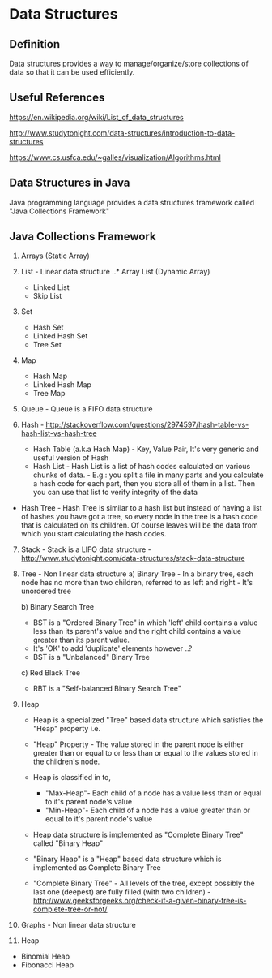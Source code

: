 
# Data Structures

## Definition

Data structures provides a way to manage/organize/store collections of data so that it can be used efficiently.
## Useful References
https://en.wikipedia.org/wiki/List_of_data_structures

http://www.studytonight.com/data-structures/introduction-to-data-structures

https://www.cs.usfca.edu/~galles/visualization/Algorithms.html

## Data Structures in Java

Java programming language provides a data structures framework called "Java Collections Framework"

## Java Collections Framework

1. Arrays (Static Array)
2. List - Linear data structure
   ..* Array List (Dynamic Array)
     * Linked List
     * Skip List      
  3. Set
     * Hash Set
     * Linked Hash Set
     * Tree Set
     
  4. Map
      * Hash Map
      * Linked Hash Map
      * Tree Map
      
  5. Queue - Queue is a FIFO data structure
  
  6. Hash - http://stackoverflow.com/questions/2974597/hash-table-vs-hash-list-vs-hash-tree
      * Hash Table (a.k.a Hash Map) - Key, Value Pair, It's very generic and useful version of Hash
      * Hash List - Hash List is a list of hash codes calculated on various chunks of data.
  			   	   - E.g.: you split a file in many parts and you calculate a hash code for each part, then you store all of them in a list. Then you can use that list to verify integrity of the data
   - Hash Tree - Hash Tree is similar to a hash list but instead of having a list of hashes you have got a tree, 
                 so every node in the tree is a hash code that is calculated on its children. 
                 Of course leaves will be the data from which you start calculating the hash codes.
          
7) Stack - Stack is a LIFO data structure - http://www.studytonight.com/data-structures/stack-data-structure

8) Tree - Non linear data structure
   a) Binary Tree 
       - In a binary tree, each node has no more than two children, referred to as left and right
       - It's unordered tree        
      		
   b) Binary Search Tree  
    - BST is a "Ordered Binary Tree" in which 'left' child contains a value less than its parent's value and
      the right child contains a value greater than its parent value.
    - It's 'OK' to add 'duplicate' elements however ..?    
    - BST is a "Unbalanced" Binary Tree
        
   c) Red Black Tree
    - RBT is a "Self-balanced Binary Search Tree"    
    
    
9) Heap 
   - Heap is a specialized "Tree" based data structure which satisfies the "Heap" property i.e. 
   - "Heap" Property - The value stored in the parent node is either greater than or equal to or less than or equal to the values stored
      in the children's node.
         
   - Heap is classified in to,
       - "Max-Heap"- Each child of a node has a value less than or equal to it's parent node's value
       - "Min-Heap"- Each child of a node has a value greater than or equal to it's parent node's value
              
   - Heap data structure is implemented as "Complete Binary Tree" called "Binary Heap"
    
   - "Binary Heap" is a "Heap" based data structure which is implemented as Complete Binary Tree  
      
   - "Complete Binary Tree" - All levels of the tree, except possibly the last one (deepest) are fully filled (with two children)
   							- http://www.geeksforgeeks.org/check-if-a-given-binary-tree-is-complete-tree-or-not/
  		
10) Graphs - Non linear data structure

11) Heap
   - Binomial Heap
   - Fibonacci Heap




